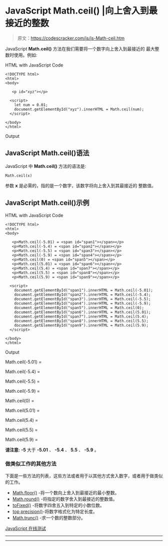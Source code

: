 # JavaScript Math.ceil() |向上舍入到最接近的整数

> 原文：<https://codescracker.com/js/js-Math-ceil.htm>

JavaScript **Math.ceil()** 方法在我们需要将一个数字向上舍入到最接近的 最大整数时使用。例如:

HTML with JavaScript Code

```
<!DOCTYPE html>
<html>
<body>

   <p id="xyz"></p>

  <script>
    let num = 0.01;
    document.getElementById("xyz").innerHTML = Math.ceil(num);
  </script>

</body>
</html>
```

Output

## JavaScript Math.ceil()语法

JavaScript 中 **Math.ceil()** 方法的语法是:

```
Math.ceil(x)
```

参数 **x** 是必需的，指的是一个数字，该数字将向上舍入到其最接近的 整数值。

## JavaScript Math.ceil()示例

HTML with JavaScript Code

```
<!DOCTYPE html>
<html>
<body>

   <p>Math.ceil(-5.01) = <span id="span1"></span></p>
   <p>Math.ceil(-5.4) = <span id="span2"></span></p>
   <p>Math.ceil(-5.5) = <span id="span3"></span></p>
   <p>Math.ceil(-5.9) = <span id="span4"></span></p>
   <p>Math.ceil(0) = <span id="span5"></span></p>
   <p>Math.ceil(5.01) = <span id="span6"></span></p>
   <p>Math.ceil(5.4) = <span id="span7"></span></p>
   <p>Math.ceil(5.5) = <span id="span8"></span></p>
   <p>Math.ceil(5.9) = <span id="span9"></span></p>

  <script>
    document.getElementById("span1").innerHTML = Math.ceil(-5.01);
    document.getElementById("span2").innerHTML = Math.ceil(-5.4);
    document.getElementById("span3").innerHTML = Math.ceil(-5.5);
    document.getElementById("span4").innerHTML = Math.ceil(-5.9);
    document.getElementById("span5").innerHTML = Math.ceil(0);
    document.getElementById("span6").innerHTML = Math.ceil(5.01);
    document.getElementById("span7").innerHTML = Math.ceil(5.4);
    document.getElementById("span8").innerHTML = Math.ceil(5.5);
    document.getElementById("span9").innerHTML = Math.ceil(5.9);
  </script>

</body>
</html>
```

Output

Math.ceil(-5.01) =

Math.ceil(-5.4) =

Math.ceil(-5.5) =

Math.ceil(-5.9) =

Math.ceil(0) =

Math.ceil(5.01) =

Math.ceil(5.4) =

Math.ceil(5.5) =

Math.ceil(5.9) =

**请注意:** **-5** 大于 **-5.01** 、 **-5.4** 、 **5.5** 、 **-5.9** 。

### 做类似工作的其他方法

下面是一些方法的列表，这些方法或者用于以其他方式舍入数字，或者用于做类似的工作。

*   [Math.floor()](/js/js-Math-floor.htm) -将一个数向上舍入到最接近的最小整数。
*   [Math.round()](/js/js-Math-round.htm) -将指定的数字舍入到最接近的整数值。
*   [toFixed()](/js/js-toFixed-number.htm) -将数字四舍五入到特定的小数位数。
*   [top precision()](/js/js-toPrecision-number.htm)-将数字格式化为特定长度。
*   [Math.trunc()](/js/js-Math-trunc.htm) -求一个数的整数部分。

[JavaScript 在线测试](/exam/showtest.php?subid=6)

* * *

* * *